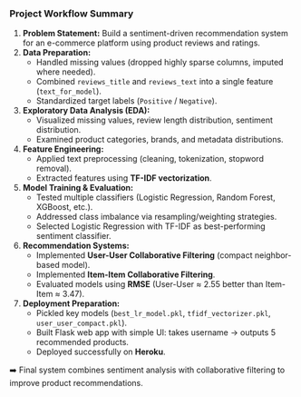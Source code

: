 ### Project Workflow Summary

1. **Problem Statement:** Build a sentiment-driven recommendation system for an e-commerce platform using product reviews and ratings.
2. **Data Preparation:**
   - Handled missing values (dropped highly sparse columns, imputed where needed).
   - Combined `reviews_title` and `reviews_text` into a single feature (`text_for_model`).
   - Standardized target labels (`Positive` / `Negative`).
3. **Exploratory Data Analysis (EDA):**
   - Visualized missing values, review length distribution, sentiment distribution.
   - Examined product categories, brands, and metadata distributions.
4. **Feature Engineering:**
   - Applied text preprocessing (cleaning, tokenization, stopword removal).
   - Extracted features using **TF-IDF vectorization**.
5. **Model Training & Evaluation:**
   - Tested multiple classifiers (Logistic Regression, Random Forest, XGBoost, etc.).
   - Addressed class imbalance via resampling/weighting strategies.
   - Selected Logistic Regression with TF-IDF as best-performing sentiment classifier.
6. **Recommendation Systems:**
   - Implemented **User-User Collaborative Filtering** (compact neighbor-based model).
   - Implemented **Item-Item Collaborative Filtering**.
   - Evaluated models using **RMSE** (User-User ≈ 2.55 better than Item-Item ≈ 3.47).
7. **Deployment Preparation:**
   - Pickled key models (`best_lr_model.pkl`, `tfidf_vectorizer.pkl`, `user_user_compact.pkl`).
   - Built Flask web app with simple UI: takes username → outputs 5 recommended products.
   - Deployed successfully on **Heroku**.

➡️ Final system combines sentiment analysis with collaborative filtering to improve product recommendations.